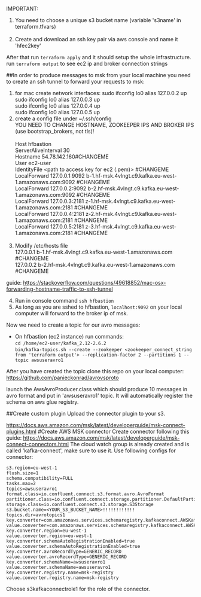 IMPORTANT: <br/>
1. You need to choose a unique s3 bucket name (variable 's3name' in terraform.tfvars) <br/> <br/>
2. Create and download an ssh key pair via aws console and name it 'hfec2key'

After that run ```terraform apply``` and it should setup the whole infrastructure. 
run ```terraform output``` to see ec2 ip and broker connection strings

##In order to produce messages to msk from your local machine you need to create an ssh tunnel to forward your requests to
msk:

1. for mac create network interfaces:
   sudo ifconfig lo0 alias 127.0.0.2 up <br />
   sudo ifconfig lo0 alias 127.0.0.3 up <br />
   sudo ifconfig lo0 alias 127.0.0.4 up <br />
   sudo ifconfig lo0 alias 127.0.0.5 up <br />
2. create a config file under ~/.ssh/config <br/>
   YOU NEED TO CHANGE HOSTNAME, ZOOKEEPER IPS AND BROKER IPS (use bootstrap_brokers, not tls)! <br/> <br/>
   Host hfbastion <br />
   ServerAliveInterval 30<br />
   Hostname 54.78.142.160#CHANGEME<br />
   User ec2-user<br />
   IdentityFile <path to access key for ec2 (.pem)> #CHANGEME<br />
   LocalForward 127.0.0.1:9092 b-1.hf-msk.4vlngt.c9.kafka.eu-west-1.amazonaws.com:9092 #CHANGEME<br />
   LocalForward 127.0.0.2:9092 b-2.hf-msk.4vlngt.c9.kafka.eu-west-1.amazonaws.com:9092 #CHANGEME<br />
   LocalForward 127.0.0.3:2181 z-1.hf-msk.4vlngt.c9.kafka.eu-west-1.amazonaws.com:2181 #CHANGEME<br />
   LocalForward 127.0.0.4:2181 z-2.hf-msk.4vlngt.c9.kafka.eu-west-1.amazonaws.com:2181 #CHANGEME<br />
   LocalForward 127.0.0.5:2181 z-3.hf-msk.4vlngt.c9.kafka.eu-west-1.amazonaws.com:2181 #CHANGEME<br /> <br />
3. Modify /etc/hosts file <br />
   127.0.0.1 b-1.hf-msk.4vlngt.c9.kafka.eu-west-1.amazonaws.com #CHANGEME <br />
   127.0.0.2 b-2.hf-msk.4vlngt.c9.kafka.eu-west-1.amazonaws.com #CHANGEME<br />

 guide: https://stackoverflow.com/questions/49618852/mac-osx-forwarding-hostname-traffic-to-ssh-tunnel

4. Run in console command ```ssh hfbastion```
5. As long as you are sshed to hfbastion, ```localhost:9092``` on your local computer will forward to the broker ip of msk.

Now we need to create a topic for our avro messages:
- On hfbastion (ec2 instance) run commands: <br/>
``` cd /home/ec2-user/kafka_2.12-2.6.2 ``` <br/>
```bin/kafka-topics.sh --create --zookeeper <zookeeper_connect_string from 'terraform output'> --replication-factor 2 --partitions 1 --topic awsuseravro1```

After you have created the topic clone this repo on your local computer:
https://github.com/panieckonrad/avrovsproto <br/>

launch the AwsAvroProducer.class which should produce 10 messages in avro format and put in 'awsuseravro1' topic. It will automatically register the schema on aws glue registry.


##Create custom plugin
Upload the connector plugin to your s3.

https://docs.aws.amazon.com/msk/latest/developerguide/msk-connect-plugins.html
#Create AWS MSK connector
Create connector following this guide: https://docs.aws.amazon.com/msk/latest/developerguide/msk-connect-connectors.html
The cloud watch group is already created and is called 'kafka-connect', make sure to use it.
Use following configs for connector: <br/>
```connector.class=io.confluent.connect.s3.S3SinkConnector
s3.region=eu-west-1
flush.size=1
schema.compatibility=FULL
tasks.max=2
topics=awsuseravro1
format.class=io.confluent.connect.s3.format.avro.AvroFormat
partitioner.class=io.confluent.connect.storage.partitioner.DefaultPartitioner
storage.class=io.confluent.connect.s3.storage.S3Storage
s3.bucket.name=<YOUR_S3_BUCKET_NAME>!!!!!!!!!!!!
topics.dir=avrotopics1
key.converter=com.amazonaws.services.schemaregistry.kafkaconnect.AWSKafkaAvroConverter
value.converter=com.amazonaws.services.schemaregistry.kafkaconnect.AWSKafkaAvroConverter
key.converter.region=eu-west-1
value.converter.region=eu-west-1
key.converter.schemaAutoRegistrationEnabled=true
value.converter.schemaAutoRegistrationEnabled=true
key.converter.avroRecordType=GENERIC_RECORD
value.converter.avroRecordType=GENERIC_RECORD
key.converter.schemaName=awsuseravro1
value.converter.schemaName=awsuseravro1
key.converter.registry.name=msk-registry
value.converter.registry.name=msk-registry
```
Choose s3kafkaconnectrole1 for the role of the connector.